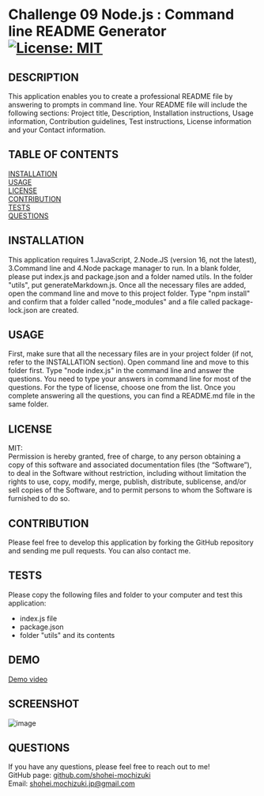 # Challenge 09 Node.js : Command line README Generator [![License: MIT](https://img.shields.io/badge/License-MIT-yellow.svg)](https://opensource.org/licenses/MIT)

## DESCRIPTION 
This application enables you to create a professional README file by answering to prompts in command line. Your README file will include the following sections: Project title, Description, Installation instructions, Usage information, Contribution guidelines, Test instructions, License information and your Contact information. 

## TABLE OF CONTENTS
[INSTALLATION](#installation)<br>
[USAGE](#usage)<br>
[LICENSE](#license)<br>
[CONTRIBUTION](#contribution)<br>
[TESTS](#tests)<br>
[QUESTIONS](#questions)

## INSTALLATION 
This application requires 1.JavaScript, 2.Node.JS (version 16, not the latest), 3.Command line and 4.Node package manager to run. In a blank folder, please put index.js and package.json and a folder named utils. In the folder "utils", put generateMarkdown.js. Once all the necessary files are added, open the command line and move to this project folder. Type "npm install" and confirm that a folder called "node_modules" and a file called package-lock.json are created.

## USAGE 
First, make sure that all the necessary files are in your project folder (if not, refer to the INSTALLATION section). Open command line and move to this folder first. Type "node index.js" in the command line and answer the questions. You need to type your answers in command line for most of the questions. For the type of license, choose one from the list. Once you complete answering all the questions, you can find a README.md file in the same folder.

## LICENSE 
MIT:<br>
Permission is hereby granted, free of charge, to any person obtaining a copy of this
software and associated documentation files (the “Software”), to deal in the Software
without restriction, including without limitation the rights to use, copy, modify,
merge, publish, distribute, sublicense, and/or sell copies of the Software, and to 
permit persons to whom the Software is furnished to do so.

## CONTRIBUTION 
Please feel free to develop this application by forking the GitHub repository and sending me pull requests. You can also contact me.

## TESTS 
Please copy the following files and folder to your computer and test this application:
* index.js file
* package.json 
* folder "utils" and its contents

## DEMO
[Demo video](https://drive.google.com/file/d/1VTqxnmt4ohlNFNH3DxqPJfL513vMP7NI/view)

## SCREENSHOT
![image](https://user-images.githubusercontent.com/121307266/217698786-82f34f58-9569-4b42-8c98-1ecd33203aa4.png)

## QUESTIONS 
If you have any questions, please feel free to reach out to me!<br>
GitHub page: [github.com/shohei-mochizuki](https://github.com/shohei-mochizuki)<br>
Email: [shohei.mochizuki.jp@gmail.com](mailto:shohei.mochizuki.jp@gmail.com)
